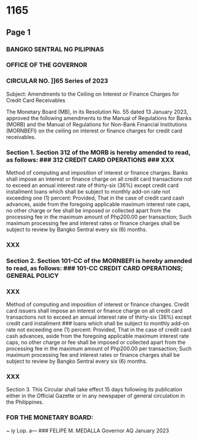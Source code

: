 # 1165

## Page 1

### BANGKO SENTRAL NG PILIPINAS

### OFFICE OF THE GOVERNOR

### CIRCULAR NO. ]]65 Series of 2023

Subject: Amendments to the Ceiling on Interest or Finance Charges for Credit Card Receivables

The Monetary Board (MB), in its Resolution No. 55 dated 13 January 2023, approved the following amendments to the Manual of Regulations for Banks (MORB) and the Manual of Regulations for Non-Bank Financial Institutions (MORNBEFI) on the ceiling on interest or finance charges for credit card receivables.

### Section 1. Section 312 of the MORB is hereby amended to read, as follows: ### 312 CREDIT CARD OPERATIONS ### XXX

Method of computing and imposition of interest or finance charges. Banks shall impose an interest or finance charge on all credit card transactions not to exceed an annual interest rate of thirty-six (36%) except credit card installment loans which shall be subject to monthly add-on rate not exceeding one (1) percent: Provided, That in the case of credit card cash advances, aside from the foregoing applicable maximum interest rate caps, no other charge or fee shall be imposed or collected apart from the processing fee in the maximum amount of Php200.00 per transaction; Such maximum processing fee and interest rates or finance charges shall be subject to review by Bangko Sentral every six (6) months.

### XXX

### Section 2. Section 101-CC of the MORNBEFI is hereby amended to read, as follows: ### 101-CC CREDIT CARD OPERATIONS; GENERAL POLICY

### XXX

Method of computing and imposition of interest or finance changes. Credit card issuers shall impose an interest or finance charge on all credit card transactions not to exceed an annual interest rate of thirty-six (36%) except credit card installment ### loans which shall be subject to monthly add-on rate not exceeding one (1) percent: Provided, That in the case of credit card cash advances, aside from the foregoing applicable maximum interest rate caps, no other charge or fee shall be imposed or collected apart from the processing fee in the maximum amount of Php200.00 per transaction; Such maximum processing fee and interest rates or finance charges shall be subject to review by Bangko Sentral every six (6) months.

### XXX

Section 3. This Circular shall take effect 15 days following its publication either in the Official Gazette or in any newspaper of general circulation in the Philippines.

### FOR THE MONETARY BOARD:

~ iy Lop. a— ### FELIPE M. MEDALLA Governor AQ January 2023 